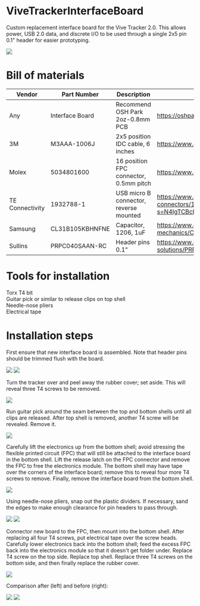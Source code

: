 # ViveTrackerInterfaceBoard

Custom replacement interface board for the Vive Tracker 2.0.  This allows power, USB 2.0 data, and discrete I/O to be used through a single 2x5 pin 0.1" header for easier prototyping.

![](Images/Tracker_Pinout.jpg)


# Bill of materials

| Vendor          | Part Number     | Description                            | Link                                                                |
| --------------- | --------------- | -------------------------------------- |-------------------------------------------------------------------- |
| Any             | Interface Board | Recommend OSH Park 2oz-0.8mm PCB       | https://oshpark.com/                                                |
| 3M              | M3AAA-1006J     | 2x5 position IDC cable, 6 inches       | https://www.digikey.com/en/products/detail/3m/M3AAA-1006J/229950    |
| Molex           | 5034801600      | 16 position FPC connector, 0.5mm pitch | https://www.digikey.com/en/products/detail/molex/5034801600/2356646 |
| TE Connectivity | 1932788-1       | USB micro B connector, reverse mounted | https://www.digikey.com/en/products/detail/te-connectivity-amp-connectors/1932788-1/4731822?s=N4IgTCBcDaIIwE4DMYDsAOdBaOIC6AvkA
| Samsung         | CL31B105KBHNFNE | Capacitor, 1206, 1uF                   | https://www.digikey.com/en/products/detail/samsung-electro-mechanics/CL31B105KBHNFNE/3891177
| Sullins         | PRPC040SAAN-RC  | Header pins 0.1"                       | https://www.digikey.com/en/products/detail/sullins-connector-solutions/PRPC040SAAN-RC/2775214 |


# Tools for installation

Torx T4 bit\
Guitar pick or similar to release clips on top shell\
Needle-nose pliers\
Electrical tape


# Installation steps

First ensure that new interface board is assembled.  Note that header pins should be trimmed flush with the board.

![](Images/New_Board_Bottom.jpg)
![](Images/New_Board_Top.jpg)

Turn the tracker over and peel away the rubber cover; set aside.  This will reveal three T4 screws to be removed.

![](Images/Installation_01_Remove_Screws.jpg)

Run guitar pick around the seam between the top and bottom shells until all clips are released.  After top shell is removed, another T4 screw will be revealed.  Remove it.

![](Images/Installation_02_Remove_Shell.jpg)

Carefully lift the electronics up from the bottom shell; avoid stressing the flexible printed circuit (FPC) that will still be attached to the interface board in the bottom shell.  Lift the release latch on the FPC connector and remove the FPC to free the electronics module.  The bottom shell may have tape over the corners of the interface board; remove this to reveal four more T4 screws to remove.  Finally, remove the interface board from the bottom shell.

![](Images/Installation_03_Remove_Electronics.jpg)

Using needle-nose pliers, snap out the plastic dividers.  If necessary, sand the edges to make enough clearance for pin headers to pass through.

![](Images/Installation_04_Snap_Dividers.jpg)
![](Images/Installation_05.jpg)

Connector new board to the FPC, then mount into the bottom shell.  After replacing all four T4 screws, put electrical tape over the screw heads.  Carefully lower electronics back into the bottom shell; feed the excess FPC back into the electronics module so that it doesn't get folder under.  Replace T4 screw on the top side.  Replace top shell.  Replace three T4 screws on the bottom side, and then finally replace the rubber cover.

![](Images/Installation_06_Attach_Board.jpg)

Comparison after (left) and before (right):

![](Images/Tracker_Before_After.jpg)
![](Images/Tracker_After_With_Cable.jpg)
